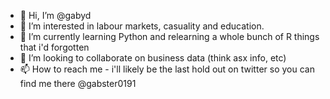 - 👋 Hi, I’m @gabyd
- 👀 I’m interested in labour markets, casuality and education.
- 🌱 I’m currently learning Python and relearning a whole bunch of R things that i'd forgotten
- 💞️ I’m looking to collaborate on business data (think asx info, etc)
- 📫 How to reach me - i'll likely be the last hold out on twitter so you can find me there @gabster0191

<!---
gabyd/gabyd is a ✨ special ✨ repository because its `README.md` (this file) appears on your GitHub profile.
You can click the Preview link to take a look at your changes.
--->
